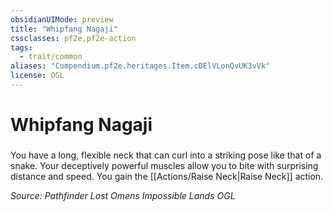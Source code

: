```yaml
---
obsidianUIMode: preview
title: "Whipfang Nagaji"
cssclasses: pf2e,pf2e-action
tags:
  - trait/common
aliases: "Compendium.pf2e.heritages.Item.cDElVLonQvUK3vVk"
license: OGL
---
```

# Whipfang Nagaji

### 






You have a long, flexible neck that can curl into a striking pose like that of a snake. Your deceptively powerful muscles allow you to bite with surprising distance and speed. You gain the [[Actions/Raise Neck|Raise Neck]] action.

*Source: Pathfinder Lost Omens Impossible Lands*
*OGL*